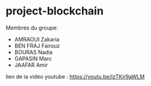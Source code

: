 # project-blockchain

Membres du groupe:
 - AMRAOUI Zakaria
 - BEN FRAJ Fairouz
 - BOURAS Nadia
 - GAPASIN Marc
 - JAAFAR Amir

lien de la vidéo youtube : https://youtu.be/lzTKir9aWLM
